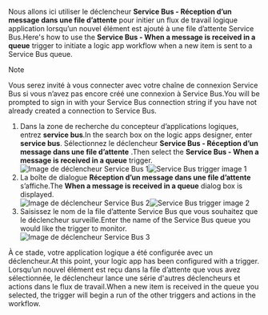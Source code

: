 <span data-ttu-id="c1392-101">Nous allons ici utiliser le déclencheur **Service Bus - Réception d’un message dans une file d’attente** pour initier un flux de travail logique application lorsqu’un nouvel élément est ajouté à une file d’attente Service Bus.</span><span class="sxs-lookup"><span data-stu-id="c1392-101">Here's how to use the **Service Bus - When a message is received in a queue** trigger to initiate a logic app workflow when a new item is sent to a Service Bus queue.</span></span>  

> [!NOTE]
> <span data-ttu-id="c1392-102">Vous serez invité à vous connecter avec votre chaîne de connexion Service Bus si vous n’avez pas encore créé une connexion à Service Bus.</span><span class="sxs-lookup"><span data-stu-id="c1392-102">You will be prompted to sign in with your Service Bus connection string if you have not already created a connection to Service Bus.</span></span>  
> 
> 

1. <span data-ttu-id="c1392-103">Dans la zone de recherche du concepteur d’applications logiques, entrez **service bus**.</span><span class="sxs-lookup"><span data-stu-id="c1392-103">In the search box on the logic apps designer, enter **service bus**.</span></span> <span data-ttu-id="c1392-104">Sélectionnez le déclencheur **Service Bus - Réception d’un message dans une file d’attente** .</span><span class="sxs-lookup"><span data-stu-id="c1392-104">Then select the **Service Bus - When a message is received in a queue** trigger.</span></span>  
   <span data-ttu-id="c1392-105">![Image de déclencheur Service Bus 1](./media/connectors-create-api-servicebus/trigger-1.png)</span><span class="sxs-lookup"><span data-stu-id="c1392-105">![Service Bus trigger image 1](./media/connectors-create-api-servicebus/trigger-1.png)</span></span>   
2. <span data-ttu-id="c1392-106">La boîte de dialogue **Réception d’un message dans une file d’attente** s’affiche.</span><span class="sxs-lookup"><span data-stu-id="c1392-106">The **When a message is received in a queue** dialog box is displayed.</span></span>  
   <span data-ttu-id="c1392-107">![Image de déclencheur Service Bus 2](./media/connectors-create-api-servicebus/trigger-2.png)</span><span class="sxs-lookup"><span data-stu-id="c1392-107">![Service Bus trigger image 2](./media/connectors-create-api-servicebus/trigger-2.png)</span></span>   
3. <span data-ttu-id="c1392-108">Saisissez le nom de la file d’attente Service Bus que vous souhaitez que le déclencheur surveille.</span><span class="sxs-lookup"><span data-stu-id="c1392-108">Enter the name of the Service Bus queue you would like the trigger to monitor.</span></span>   
   ![Image de déclencheur Service Bus 3](./media/connectors-create-api-servicebus/trigger-3.png)   

<span data-ttu-id="c1392-110">À ce stade, votre application logique a été configurée avec un déclencheur.</span><span class="sxs-lookup"><span data-stu-id="c1392-110">At this point, your logic app has been configured with a trigger.</span></span> <span data-ttu-id="c1392-111">Lorsqu’un nouvel élément est reçu dans la file d’attente que vous avez sélectionnée, le déclencheur lance une série d'autres déclencheurs et actions dans le flux de travail.</span><span class="sxs-lookup"><span data-stu-id="c1392-111">When a new item is received in the queue you selected, the trigger will begin a run of the other triggers and actions in the workflow.</span></span>    

